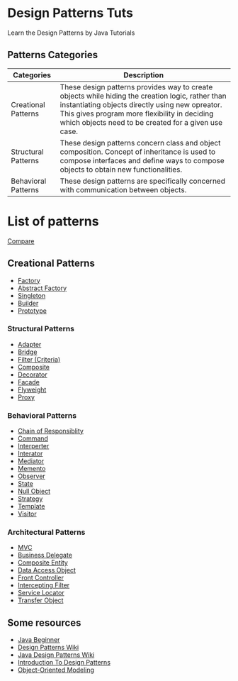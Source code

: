 # Design Patterns Tuts

Learn the Design Patterns by Java Tutorials

## Patterns Categories
Categories | Description |
--- | --- |
Creational Patterns | These design patterns provides way to create objects while hiding the creation logic, rather than instantiating objects directly using new opreator. This gives program more flexibility in deciding which objects need to be created for a given use case. |
Structural Patterns | These design patterns concern class and object composition. Concept of inheritance is used to compose interfaces and define ways to compose objects to obtain new functionalities. |
Behavioral Patterns | These design patterns are specifically concerned with communication between objects. |

# List of patterns
[Compare](./docs/compare_patterns.md)

## Creational Patterns
* [Factory](./docs/factory.md)
* [Abstract Factory](./docs/abstract_factory.md)
* [Singleton](./docs/singleton.md)
* [Builder](./docs/builder.md)
* [Prototype](./docs/prototype.md)

### Structural Patterns
* [Adapter](./docs/adapter.md)
* [Bridge](./docs/bridge.md)
* [Filter (Criteria)](./docs/filter.md)
* [Composite](./docs/composite.md)
* [Decorator](./docs/decorator.md)
* [Facade](./docs/facade.md)
* [Flyweight](./docs/flyweight.md)
* [Proxy](./docs/proxy.md)

### Behavioral Patterns
* [Chain of Responsiblity](./docs/chain_of_esponsiblity.md)
* [Command](./docs/command.md)
* [Interperter](./docs/interperter.md)
* [Interator](./docs/interator.md)
* [Mediator](./docs/mediator.md)
* [Memento](./docs/memento.md)
* [Observer](./docs/observer.md)
* [State](./docs/state.md)
* [Null Object](./docs/null_object.md)
* [Strategy](./docs/strategy.md)
* [Template](./docs/template.md)
* [Visitor](./docs/visitor.md)

### Architectural Patterns
* [MVC](./docs/mvc.md)
* [Business Delegate](./docs/business_delegate.md)
* [Composite Entity](./docs/composite_entity.md)
* [Data Access Object](./docs/data_access_object.md)
* [Front Controller](./docs/front_controller.md)
* [Intercepting Filter](./docs/intercepting_filter.md)
* [Service Locator](./docs/service_locator.md)
* [Transfer Object](./docs/transfer_object.md)

## Some resources
* [Java Beginner](http://docs.oracle.com/javase/tutorial/)
* [Design Patterns Wiki](http://en.wikipedia.org/wiki/Software_design_pattern)
* [Java Design Patterns Wiki](http://en.wikibooks.org/wiki/Java_Programming/Design_Patterns)
* [Introduction To Design Patterns](http://userpages.umbc.edu/~tarr/dp/spr06/cs446.html)
* [Object-Oriented Modeling](http://www.cs.sjsu.edu/~pearce/oom/)
